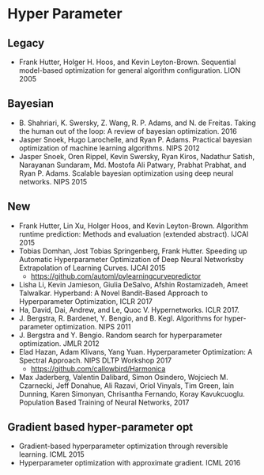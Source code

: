 # Hyper Parameter

## Legacy
- Frank Hutter, Holger H. Hoos, and Kevin Leyton-Brown. Sequential model-based optimization for general algorithm configuration. LION 2005

## Bayesian
- B. Shahriari, K. Swersky, Z. Wang, R. P. Adams, and N. de Freitas. Taking the human out of the loop: A review of bayesian optimization. 2016
- Jasper Snoek, Hugo Larochelle, and Ryan P. Adams. Practical bayesian optimization of machine learning algorithms. NIPS 2012
- Jasper Snoek, Oren Rippel, Kevin Swersky, Ryan Kiros, Nadathur Satish, Narayanan Sundaram, Md. Mostofa Ali Patwary, Prabhat Prabhat, and Ryan P. Adams. Scalable bayesian optimization using deep neural networks. NIPS 2015

## New
- Frank Hutter, Lin Xu, Holger Hoos, and Kevin Leyton-Brown. Algorithm runtime prediction: Methods and evaluation (extended abstract). IJCAI 2015
- Tobias Domhan, Jost Tobias Springenberg, Frank Hutter. Speeding up Automatic Hyperparameter Optimization of Deep Neural Networksby Extrapolation of Learning Curves. IJCAI 2015
	- https://github.com/automl/pylearningcurvepredictor
- Lisha Li, Kevin Jamieson, Giulia DeSalvo, Afshin Rostamizadeh, Ameet Talwalkar. Hyperband: A Novel Bandit-Based Approach to Hyperparameter Optimization, ICLR 2017
- Ha, David, Dai, Andrew, and Le, Quoc V. Hypernetworks. ICLR 2017.
- J. Bergstra, R. Bardenet, Y. Bengio, and B. Kegl. Algorithms for hyper-parameter optimization. NIPS 2011
- J. Bergstra and Y. Bengio. Random search for hyperparameter optimization. JMLR 2012
- Elad Hazan, Adam Klivans, Yang Yuan. Hyperparameter Optimization: A Spectral Approach. NIPS DLTP Workshop 2017
	- https://github.com/callowbird/Harmonica
- Max Jaderberg, Valentin Dalibard, Simon Osindero, Wojciech M. Czarnecki, Jeff Donahue, Ali Razavi, Oriol Vinyals, Tim Green, Iain Dunning, Karen Simonyan, Chrisantha Fernando, Koray Kavukcuoglu. Population Based Training of Neural Networks, 2017

## Gradient based hyper-parameter opt
- Gradient-based hyperparameter optimization through reversible learning. ICML 2015
- Hyperparameter optimization with approximate gradient. ICML 2016